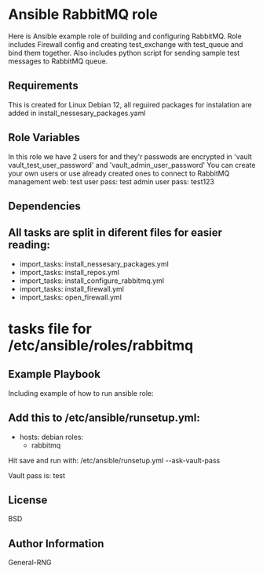 Ansible RabbitMQ role
=========

Here is Ansible example role of building and configuring RabbitMQ. 
Role includes Firewall config and creating test_exchange with test_queue and bind them together. 
Also includes python script for sending sample test messages to RabbitMQ queue.

Requirements
------------

This is created for Linux Debian 12, all reguired packages for instalation are added in install_nessesary_packages.yaml

Role Variables
--------------

In this role we have 2 users for and they'r passwods are encrypted in 'vault vault_test_user_password' and 'vault_admin_user_password' 
You can create your own users or use already created ones to connect to RabbitMQ management web:
test user pass: test
admin user pass: test123

Dependencies
------------

All tasks are split in diferent files for easier reading:
---
- import_tasks: install_nessesary_packages.yml
- import_tasks: install_repos.yml
- import_tasks: install_configure_rabbitmq.yml
- import_tasks: install_firewall.yml
- import_tasks: open_firewall.yml
# tasks file for /etc/ansible/roles/rabbitmq


Example Playbook
----------------

Including example of how to run ansible role:

Add this to  /etc/ansible/runsetup.yml:
---
- hosts: debian
  roles:
  - rabbitmq

Hit save and run with:
 /etc/ansible/runsetup.yml --ask-vault-pass

Vault pass is: test

License
-------

BSD

Author Information
------------------
General-RNG